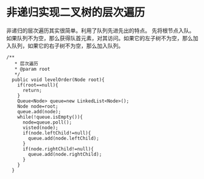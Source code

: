 # 非递归实现二叉树的层次遍历

非递归的层次遍历其实很简单。利用了队列先进先出的特点。
先将根节点入队。如果队列不为空，那么获得队首元素，对其访问。如果它的左子树不为空，那么加入队列，如果它的右子树不为空，那么加入队列。

```
/**
   * 层次遍历
   * @param root
   */
  public void levelOrder(Node root){
    if(root==null){
      return;
    }
    Queue<Node> queue=new LinkedList<Node>();
    Node node=root;
    queue.add(node);
    while(!queue.isEmpty()){
      node=queue.poll();
      visted(node);
      if(node.leftChild!=null){
        queue.add(node.leftChild);
      }
      if(node.rightChild!=null){
        queue.add(node.rightChild);
      }
    }
  }
```

